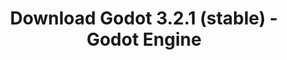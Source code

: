 ---
# Generated by /tools/generators/src/download_archive_generator !!! do not edit by hand !!!
title: 'Download Godot 3.2.1 (stable) - Godot Engine'
type: 'download/archive'
name: '3.2.1'
flavor: 'stable'
release_date: '2020-03-10T03:00:00-00:00'
release_notes: 'article/maintenance-release-godot-3-2-1/'
primaryPlatforms:
  - 'android.apk'
  - 'macos.universal'
  - 'windows.64'
  - 'linux_server.headless.64'
  - 'web'
  - 'templates'
links:
  android.apk:
    name: 'android.apk'
    title: 'Android'
    caption: 'APK Universal (ARM64 + ARMv7 + x86_64 + x86)'
    tags:
      - 'APK download'
      - 'ARM64/v7'
      - 'x86 (64 & 32 bit)'
    hosts:
      github_builds:
        regular: 'https://github.com/godotengine/godot-builds/releases/download/3.2.1-stable/Godot_v3.2.1-stable_android_editor.apk'
        mono: '#'
      github:
        regular: 'https://github.com/godotengine/godot/releases/download/3.2.1-stable/Godot_v3.2.1-stable_android_editor.apk'
        mono: '#'
  macos.universal:
    name: 'macos.universal'
    title: 'macOS'
    caption: 'Universal (x86_64 + Silício da Apple)'
    tags:
      - 'Intel/Apple Silicon'
      - '64 bit'
    hosts:
      github_builds:
        regular: 'https://github.com/godotengine/godot-builds/releases/download/3.2.1-stable/Godot_v3.2.1-stable_osx.universal.zip'
        mono: 'https://github.com/godotengine/godot-builds/releases/download/3.2.1-stable/Godot_v3.2.1-stable_mono_osx.universal.zip'
      github:
        regular: 'https://github.com/godotengine/godot/releases/download/3.2.1-stable/Godot_v3.2.1-stable_osx.universal.zip'
        mono: 'https://github.com/godotengine/godot/releases/download/3.2.1-stable/Godot_v3.2.1-stable_mono_osx.universal.zip'
  windows.64:
    name: 'windows.64'
    title: 'Windows'
    caption: 'Padrão (x86_64)'
    tags:
      - '64 bit'
    hosts:
      github_builds:
        regular: 'https://github.com/godotengine/godot-builds/releases/download/3.2.1-stable/Godot_v3.2.1-stable_win64.exe.zip'
        mono: 'https://github.com/godotengine/godot-builds/releases/download/3.2.1-stable/Godot_v3.2.1-stable_mono_win64.zip'
      github:
        regular: 'https://github.com/godotengine/godot/releases/download/3.2.1-stable/Godot_v3.2.1-stable_win64.exe.zip'
        mono: 'https://github.com/godotengine/godot/releases/download/3.2.1-stable/Godot_v3.2.1-stable_mono_win64.zip'
  linux_server.headless.64:
    name: 'linux_server.headless.64'
    title: 'Linux Server'
    caption: 'Headless (x86_64)'
    tags:
      - '64 bit'
      - 'Headless'
    hosts:
      github_builds:
        regular: 'https://github.com/godotengine/godot-builds/releases/download/3.2.1-stable/Godot_v3.2.1-stable_linux_headless.64.zip'
        mono: 'https://github.com/godotengine/godot-builds/releases/download/3.2.1-stable/Godot_v3.2.1-stable_mono_linux_headless_64.zip'
      github:
        regular: 'https://github.com/godotengine/godot/releases/download/3.2.1-stable/Godot_v3.2.1-stable_linux_headless.64.zip'
        mono: 'https://github.com/godotengine/godot/releases/download/3.2.1-stable/Godot_v3.2.1-stable_mono_linux_headless_64.zip'
  web:
    name: 'web'
    title: 'Editor Web'
    caption: ''
    tags:
      - 'Self-hosted'
      - 'Cross-platform'
    hosts:
      github_builds:
        regular: 'https://github.com/godotengine/godot-builds/releases/download/3.2.1-stable/Godot_v3.2.1-stable_web_editor.zip'
        mono: '#'
      github:
        regular: 'https://github.com/godotengine/godot/releases/download/3.2.1-stable/Godot_v3.2.1-stable_web_editor.zip'
        mono: '#'
  linux.64:
    name: 'linux.64'
    title: 'Linux'
    caption: 'Padrão (x86_64)'
    tags:
      - '64 bit'
    hosts:
      github_builds:
        regular: 'https://github.com/godotengine/godot-builds/releases/download/3.2.1-stable/Godot_v3.2.1-stable_x11.64.zip'
        mono: 'https://github.com/godotengine/godot-builds/releases/download/3.2.1-stable/Godot_v3.2.1-stable_mono_x11_64.zip'
      github:
        regular: 'https://github.com/godotengine/godot/releases/download/3.2.1-stable/Godot_v3.2.1-stable_x11.64.zip'
        mono: 'https://github.com/godotengine/godot/releases/download/3.2.1-stable/Godot_v3.2.1-stable_mono_x11_64.zip'
  linux.32:
    name: 'linux.32'
    title: 'Linux'
    caption: 'Padrão (x86)'
    tags:
      - '32 bit'
    hosts:
      github_builds:
        regular: 'https://github.com/godotengine/godot-builds/releases/download/3.2.1-stable/Godot_v3.2.1-stable_x11.32.zip'
        mono: 'https://github.com/godotengine/godot-builds/releases/download/3.2.1-stable/Godot_v3.2.1-stable_mono_x11_32.zip'
      github:
        regular: 'https://github.com/godotengine/godot/releases/download/3.2.1-stable/Godot_v3.2.1-stable_x11.32.zip'
        mono: 'https://github.com/godotengine/godot/releases/download/3.2.1-stable/Godot_v3.2.1-stable_mono_x11_32.zip'
  windows.32:
    name: 'windows.32'
    title: 'Windows'
    caption: 'Padrão (x86)'
    tags:
      - '32 bit'
    hosts:
      github_builds:
        regular: 'https://github.com/godotengine/godot-builds/releases/download/3.2.1-stable/Godot_v3.2.1-stable_win32.exe.zip'
        mono: 'https://github.com/godotengine/godot-builds/releases/download/3.2.1-stable/Godot_v3.2.1-stable_mono_win32.zip'
      github:
        regular: 'https://github.com/godotengine/godot/releases/download/3.2.1-stable/Godot_v3.2.1-stable_win32.exe.zip'
        mono: 'https://github.com/godotengine/godot/releases/download/3.2.1-stable/Godot_v3.2.1-stable_mono_win32.zip'
  linux_server.64:
    name: 'linux_server.64'
    title: 'Servidor Linux'
    caption: 'Padrão (x86_64)'
    tags:
      - '64 bit'
    hosts:
      github_builds:
        regular: 'https://github.com/godotengine/godot-builds/releases/download/3.2.1-stable/Godot_v3.2.1-stable_linux_server.64.zip'
        mono: 'https://github.com/godotengine/godot-builds/releases/download/3.2.1-stable/Godot_v3.2.1-stable_mono_linux_server_64.zip'
      github:
        regular: 'https://github.com/godotengine/godot/releases/download/3.2.1-stable/Godot_v3.2.1-stable_linux_server.64.zip'
        mono: 'https://github.com/godotengine/godot/releases/download/3.2.1-stable/Godot_v3.2.1-stable_mono_linux_server_64.zip'
  aar_library:
    name: 'aar_library'
    title: 'Biblioteca de AAR'
    caption: ''
    tags:
      - 'Android plugins'
      - 'Java'
      - 'Kotlin'
    hosts:
      github_builds:
        regular: 'https://github.com/godotengine/godot-builds/releases/download/3.2.1-stable/godot-lib.3.2.1.stable.release.aar'
        mono: 'https://github.com/godotengine/godot-builds/releases/download/3.2.1-stable/godot-lib.3.2.1.stable.mono.release.aar'
      github:
        regular: 'https://github.com/godotengine/godot/releases/download/3.2.1-stable/godot-lib.3.2.1.stable.release.aar'
        mono: 'https://github.com/godotengine/godot/releases/download/3.2.1-stable/godot-lib.3.2.1.stable.mono.release.aar'
  templates:
    name: 'templates'
    title: 'Modelos de exportação'
    caption: ''
    tags:
      - 'Utilizado para exportar os seus jogos para todas as plataformas suportadas'
    hosts:
      github_builds:
        regular: 'https://github.com/godotengine/godot-builds/releases/download/3.2.1-stable/Godot_v3.2.1-stable_export_templates.tpz'
        mono: 'https://github.com/godotengine/godot-builds/releases/download/3.2.1-stable/Godot_v3.2.1-stable_mono_export_templates.tpz'
      github:
        regular: 'https://github.com/godotengine/godot/releases/download/3.2.1-stable/Godot_v3.2.1-stable_export_templates.tpz'
        mono: 'https://github.com/godotengine/godot/releases/download/3.2.1-stable/Godot_v3.2.1-stable_mono_export_templates.tpz'
---